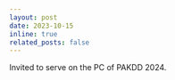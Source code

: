 ```yaml
---
layout: post
date: 2023-10-15
inline: true
related_posts: false
---
```


Invited to serve on the PC of PAKDD 2024.
